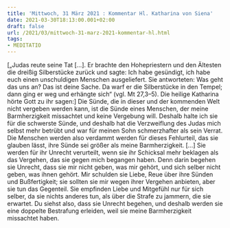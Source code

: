 ```yaml
---
title: 'Mittwoch, 31 März 2021 : Kommentar Hl. Katharina von Siena'
date: 2021-03-30T18:13:00.001+02:00
draft: false
url: /2021/03/mittwoch-31-marz-2021-kommentar-hl.html
tags: 
- MEDITATIO
---
```


\[„Judas reute seine Tat \[…\]. Er brachte den Hohepriestern und den Ältesten die dreißig Silberstücke zurück und sagte: Ich habe gesündigt, ich habe euch einen unschuldigen Menschen ausgeliefert. Sie antworteten: Was geht das uns an? Das ist deine Sache. Da warf er die Silberstücke in den Tempel; dann ging er weg und erhängte sich“ (vgl. Mt 27,3–5). Die heilige Katharina hörte Gott zu ihr sagen:\] Die Sünde, die in dieser und der kommenden Welt nicht vergeben werden kann, ist die Sünde eines Menschen, der meine Barmherzigkeit missachtet und keine Vergebung will. Deshalb halte ich sie für die schwerste Sünde, und deshalb hat die Verzweiflung des Judas mich selbst mehr betrübt und war für meinen Sohn schmerzhafter als sein Verrat. Die Menschen werden also verdammt werden für dieses Fehlurteil, das sie glauben lässt, ihre Sünde sei größer als meine Barmherzigkeit. \[…\] Sie werden für ihr Unrecht verurteilt, wenn sie ihr Schicksal mehr beklagen als das Vergehen, das sie gegen mich begangen haben. Denn darin begehen sie Unrecht, dass sie mir nicht geben, was mir gehört, und sich selber nicht geben, was ihnen gehört. Mir schulden sie Liebe, Reue über ihre Sünden und Bußfertigkeit; sie sollten sie mir wegen ihrer Vergehen anbieten, aber sie tun das Gegenteil. Sie empfinden Liebe und Mitgefühl nur für sich selber, da sie nichts anderes tun, als über die Strafe zu jammern, die sie erwartet. Du siehst also, dass sie Unrecht begehen, und deshalb werden sie eine doppelte Bestrafung erleiden, weil sie meine Barmherzigkeit missachtet haben.